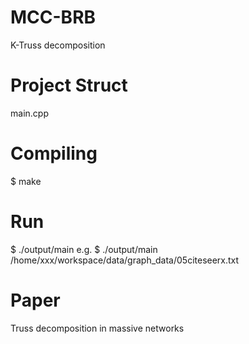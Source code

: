 # MCC-BRB
K-Truss decomposition

# Project Struct
main.cpp

# Compiling
$ make

# Run
$ ./output/main <data>
e.g.
$ ./output/main /home/xxx/workspace/data/graph_data/05citeseerx.txt

# Paper
Truss decomposition in massive networks